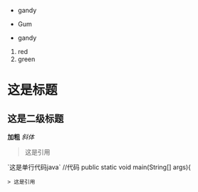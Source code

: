 * gandy  
- Gum
+ gandy


1. red
2. green

# 这是标题
## 这是二级标题
**加粗**
*斜体*
> 这是引用

\`这是单行代码java\`
    //代码
    public static void main(String[] args){
    
    > 这是引用